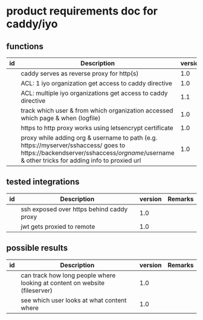 # product requirements doc for caddy/iyo

## functions

| id | Description | version | Remarks |
| --- | --- | --- |--- |
|  | caddy serves as reverse proxy for http(s) | 1.0 | |
|  | ACL: 1 iyo organization get access to caddy directive | 1.0 | |
|  | ACL: multiple iyo organizations get access to caddy directive | 1.1 | |
|  | track which user & from which organization accessed which page & when (logfile) | 1.0 | |
|  | https to http proxy works using letsencrypt certificate | 1.0 | |
|  | proxy while adding org & username to path (e.g. https://myserver/sshaccess/ goes to https://backendserver/sshaccess/$orgname/$username & other tricks for adding info to proxied url| 1.0 | |


## tested integrations

| id | Description | version | Remarks |
| --- | --- | --- |--- |
|  | ssh exposed over https behind caddy proxy | 1.0 | |
|  | jwt gets proxied to remote | 1.0 | |

## possible results 

| id | Description | version | Remarks |
| --- | --- | --- |--- |
|  | can track how long people where looking at content on website (fileserver) | 1.0 | |
|  | see which user looks at what content where | 1.0 | |

